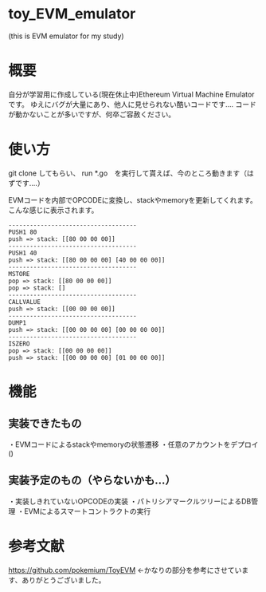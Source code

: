 # toy_EVM_emulator
(this is EVM emulator for my study)

# 概要
自分が学習用に作成している(現在休止中)Ethereum Virtual Machine Emulatorです。
ゆえにバグが大量にあり、他人に見せられない酷いコードです....
コードが動かないことが多いですが、何卒ご容赦ください。

# 使い方
git clone してもらい、 run *.go　を実行して貰えば、今のところ動きます（はずです....）

EVMコードを内部でOPCODEに変換し、stackやmemoryを更新してくれます。
こんな感じに表示されます。
```
------------------------------------
PUSH1 80
push => stack: [[80 00 00 00]]
------------------------------------
PUSH1 40
push => stack: [[80 00 00 00] [40 00 00 00]]
------------------------------------
MSTORE
pop => stack: [[80 00 00 00]]
pop => stack: []
------------------------------------
CALLVALUE
push => stack: [[00 00 00 00]]
------------------------------------
DUMP1
push => stack: [[00 00 00 00] [00 00 00 00]]
------------------------------------
ISZERO
pop => stack: [[00 00 00 00]]
push => stack: [[00 00 00 00] [01 00 00 00]]
```

# 機能
## 実装できたもの
・EVMコードによるstackやmemoryの状態遷移
・任意のアカウントをデプロイ()

## 実装予定のもの（やらないかも...）
・実装しきれていないOPCODEの実装
・パトリシアマークルツリーによるDB管理
・EVMによるスマートコントラクトの実行

# 参考文献
https://github.com/pokemium/ToyEVM <-かなりの部分を参考にさせています、ありがとうございました。
